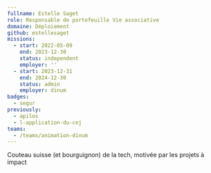 ```yaml
---
fullname: Estelle Saget
role: Responsable de portefeuille Vie associative
domaine: Déploiement
github: estellesaget
missions:
  - start: 2022-05-09
    end: 2023-12-30
    status: independent
    employer: ''
  - start: 2023-12-31
    end: 2024-12-30
    status: admin
    employer: dinum
badges:
  - segur
previously:
  - apilos
  - l-application-du-cej
teams:
  - /teams/animation-dinum
---
```

Couteau suisse (et bourguignon) de la tech, motivée par les projets à impact